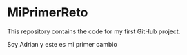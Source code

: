 # MiPrimerReto
This repository contains the code for my first GitHub project.

Soy Adrian y este es mi primer cambio
